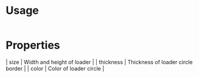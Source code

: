 # Usage
```jsx

```

# Properties

| size | Width and height of loader |
| thickness | Thickness of loader circle border |
| color | Color of loader circle |